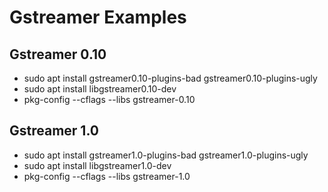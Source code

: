 # Gstreamer Examples

## Gstreamer 0.10
* sudo apt install gstreamer0.10-plugins-bad gstreamer0.10-plugins-ugly
* sudo apt install libgstreamer0.10-dev
* pkg-config --cflags --libs gstreamer-0.10

## Gstreamer 1.0
* sudo apt install gstreamer1.0-plugins-bad gstreamer1.0-plugins-ugly
* sudo apt install libgstreamer1.0-dev
* pkg-config --cflags --libs gstreamer-1.0

